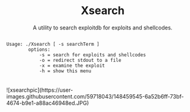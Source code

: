 <h1 align="center">Xsearch</h1>
<p align="center">A utility to search exploitdb for exploits and shellcodes.</p>
<code>      
Usage: ./Xsearch [ -s searchTerm ]
        options:
            -s = search for exploits and shellcodes
            -o = redirect stdout to a file
            -x = examine the exploit
            -h = show this menu
</code><br/><br/>
![xsearchpic](https://user-images.githubusercontent.com/59718043/148459545-6a52b6ff-73bf-4674-b9e1-a88ac46948ed.JPG)
